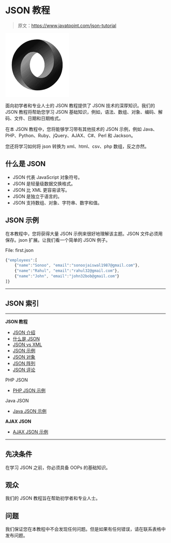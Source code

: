 # JSON 教程

> 原文：<https://www.javatpoint.com/json-tutorial>

![JSON tutorial](img/8a6def393b3d09532fc1f43c6ddb2749.png)

面向初学者和专业人士的 JSON 教程提供了 JSON 技术的深厚知识。我们的 JSON 教程将帮助您学习 JSON 基础知识，例如，语法、数组、对象、编码、解码、文件、日期和日期格式。

在本 JSON 教程中，您将能够学习带有其他技术的 JSON 示例，例如 Java、PHP、Python、Ruby、jQuery、AJAX、C#、Perl 和 Jackson。

您还将学习如何将 json 转换为 xml、html、csv、php 数组，反之亦然。

## 什么是 JSON

*   JSON 代表 JavaScript 对象符号。
*   JSON 是轻量级数据交换格式。
*   JSON 比 XML 更容易读写。
*   JSON 是独立于语言的。
*   JSON 支持数组、对象、字符串、数字和值。

## JSON 示例

在本教程中，您将获得大量 JSON 示例来很好地理解该主题。JSON 文件必须用保存。json 扩展。让我们看一个简单的 JSON 例子。

File: first.json

```js
{"employees":[
    {"name":"Sonoo", "email":"sonoojaiswal1987@gmail.com"},
    {"name":"Rahul", "email":"rahul32@gmail.com"},
    {"name":"John", "email":"john32bob@gmail.com"}
]}

```

* * *

## JSON 索引

* * *

**JSON 教程**

*   [JSON 介绍](json-tutorial)
*   [什么是 JSON](what-is-json)
*   [JSON vs XML](json-vs-xml)
*   [JSON 示例](json-example)
*   [JSON 对象](json-object)
*   [JSON 阵列](json-array)
*   [JSON 评论](json-comments)

PHP JSON

*   [PHP JSON 示例](php-json-example)

Java JSON

*   [Java JSON 示例](java-json-example)

**AJAX JSON**

*   [AJAX JSON 示例](ajax-json-example)

* * *

## 先决条件

在学习 JSON 之前，你必须具备 OOPs 的基础知识。

## 观众

我们的 JSON 教程旨在帮助初学者和专业人士。

## 问题

我们保证您在本教程中不会发现任何问题。但是如果有任何错误，请在联系表格中发布问题。